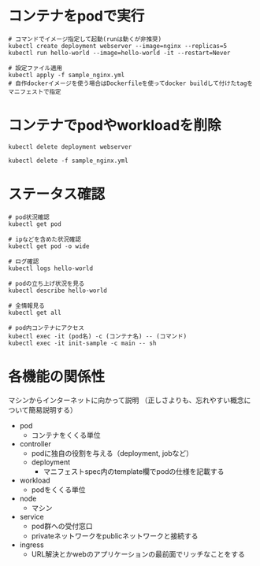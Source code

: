 # コンテナをpodで実行
```
# コマンドでイメージ指定して起動(runは動くが非推奨)
kubectl create deployment webserver --image=nginx --replicas=5
kubectl run hello-world --image=hello-world -it --restart=Never

# 設定ファイル適用
kubectl apply -f sample_nginx.yml
# 自作dockerイメージを使う場合はDockerfileを使ってdocker buildして付けたtagをマニフェストで指定
```

# コンテナでpodやworkloadを削除
```
kubectl delete deployment webserver

kubectl delete -f sample_nginx.yml
```

# ステータス確認
```
# pod状況確認
kubectl get pod

# ipなどを含めた状況確認
kubectl get pod -o wide

# ログ確認
kubectl logs hello-world

# podの立ち上げ状況を見る
kubectl describe hello-world

# 全情報見る
kubectl get all

# pod内コンテナにアクセス
kubectl exec -it (pod名) -c (コンテナ名) -- (コマンド)
kubectl exec -it init-sample -c main -- sh
```

# 各機能の関係性
マシンからインターネットに向かって説明
（正しさよりも、忘れやすい概念について簡易説明する）

- pod
  - コンテナをくくる単位
- controller
  - podに独自の役割を与える（deployment, jobなど）
  - deployment
    - マニフェストspec内のtemplate欄でpodの仕様を記載する
- workload
  - podをくくる単位
- node
  - マシン
- service
  - pod群への受付窓口
  - privateネットワークをpublicネットワークと接続する
- ingress
  - URL解決とかwebのアプリケーションの最前面でリッチなことをする
